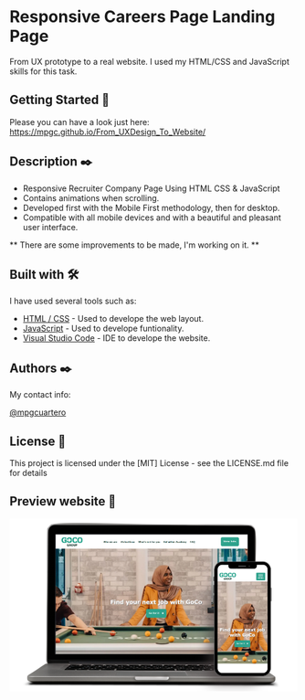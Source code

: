# Responsive Careers Page Landing Page 
From UX prototype to a real website. I used my HTML/CSS and JavaScript skills for this task.

## Getting Started 🚀
Please you can have a look just here: https://mpgc.github.io/From_UXDesign_To_Website/

## Description ✒️
- Responsive Recruiter Company Page Using HTML CSS & JavaScript
- Contains animations when scrolling.
- Developed first with the Mobile First methodology, then for desktop.
- Compatible with all mobile devices and with a beautiful and pleasant user interface.

** There are some improvements to be made, I'm working on it. **

## Built with 🛠️

I have used several tools such as:

* [HTML / CSS](http://www.dropwizard.io/1.0.2/docs/) - Used to develope the web layout.
* [JavaScript](https://maven.apache.org/) - Used to develope funtionality.
* [Visual Studio Code](https://code.visualstudio.com/) - IDE to develope the website.


## Authors ✒️

My contact info:

[@mpgcuartero](https://www.linkedin.com/in/mpgc/)


## License 📄

This project is licensed under the [MIT] License - see the LICENSE.md file for details



## Preview website 🎁
![plantas website](/preview.png)

